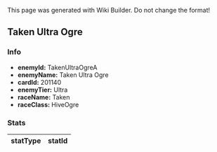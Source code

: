 <span class="wiki-builder">This page was generated with Wiki Builder. Do not change the format!</span>

## Taken Ultra Ogre
### Info
* **enemyId:** TakenUltraOgreA
* **enemyName:** Taken Ultra Ogre
* **cardId:** 201140
* **enemyTier:** Ultra
* **raceName:** Taken
* **raceClass:** HiveOgre

### Stats
statType | statId
-------- | ------

